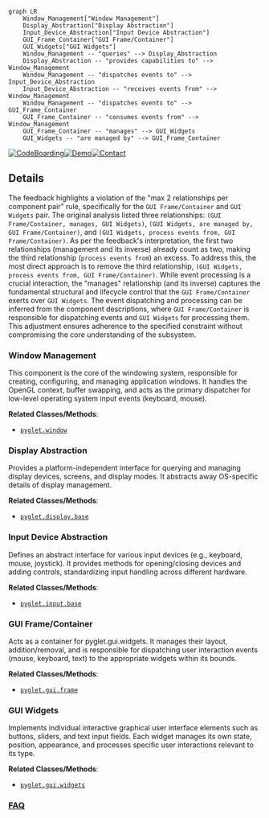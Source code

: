 ```mermaid
graph LR
    Window_Management["Window Management"]
    Display_Abstraction["Display Abstraction"]
    Input_Device_Abstraction["Input Device Abstraction"]
    GUI_Frame_Container["GUI Frame/Container"]
    GUI_Widgets["GUI Widgets"]
    Window_Management -- "queries" --> Display_Abstraction
    Display_Abstraction -- "provides capabilities to" --> Window_Management
    Window_Management -- "dispatches events to" --> Input_Device_Abstraction
    Input_Device_Abstraction -- "receives events from" --> Window_Management
    Window_Management -- "dispatches events to" --> GUI_Frame_Container
    GUI_Frame_Container -- "consumes events from" --> Window_Management
    GUI_Frame_Container -- "manages" --> GUI_Widgets
    GUI_Widgets -- "are managed by" --> GUI_Frame_Container
```

[![CodeBoarding](https://img.shields.io/badge/Generated%20by-CodeBoarding-9cf?style=flat-square)](https://github.com/CodeBoarding/GeneratedOnBoardings)[![Demo](https://img.shields.io/badge/Try%20our-Demo-blue?style=flat-square)](https://www.codeboarding.org/demo)[![Contact](https://img.shields.io/badge/Contact%20us%20-%20contact@codeboarding.org-lightgrey?style=flat-square)](mailto:contact@codeboarding.org)

## Details

The feedback highlights a violation of the "max 2 relationships per component pair" rule, specifically for the `GUI Frame/Container` and `GUI Widgets` pair. The original analysis listed three relationships: `(GUI Frame/Container, manages, GUI Widgets)`, `(GUI Widgets, are managed by, GUI Frame/Container)`, and `(GUI Widgets, process events from, GUI Frame/Container)`. As per the feedback's interpretation, the first two relationships (management and its inverse) already count as two, making the third relationship (`process events from`) an excess. To address this, the most direct approach is to remove the third relationship, `(GUI Widgets, process events from, GUI Frame/Container)`. While event processing is a crucial interaction, the "manages" relationship (and its inverse) captures the fundamental structural and lifecycle control that the `GUI Frame/Container` exerts over `GUI Widgets`. The event dispatching and processing can be inferred from the component descriptions, where `GUI Frame/Container` is responsible for dispatching events and `GUI Widgets` for processing them. This adjustment ensures adherence to the specified constraint without compromising the core understanding of the subsystem.

### Window Management
This component is the core of the windowing system, responsible for creating, configuring, and managing application windows. It handles the OpenGL context, buffer swapping, and acts as the primary dispatcher for low-level operating system input events (keyboard, mouse).


**Related Classes/Methods**:

- <a href="https://github.com/pyglet/pyglet/blob/master/pyglet/window" target="_blank" rel="noopener noreferrer">`pyglet.window`</a>


### Display Abstraction
Provides a platform-independent interface for querying and managing display devices, screens, and display modes. It abstracts away OS-specific details of display management.


**Related Classes/Methods**:

- <a href="https://github.com/pyglet/pyglet/blob/master/pyglet/display/base.py" target="_blank" rel="noopener noreferrer">`pyglet.display.base`</a>


### Input Device Abstraction
Defines an abstract interface for various input devices (e.g., keyboard, mouse, joystick). It provides methods for opening/closing devices and adding controls, standardizing input handling across different hardware.


**Related Classes/Methods**:

- <a href="https://github.com/pyglet/pyglet/blob/master/pyglet/input/base.py" target="_blank" rel="noopener noreferrer">`pyglet.input.base`</a>


### GUI Frame/Container
Acts as a container for pyglet.gui.widgets. It manages their layout, addition/removal, and is responsible for dispatching user interaction events (mouse, keyboard, text) to the appropriate widgets within its bounds.


**Related Classes/Methods**:

- <a href="https://github.com/pyglet/pyglet/blob/master/pyglet/gui/frame.py" target="_blank" rel="noopener noreferrer">`pyglet.gui.frame`</a>


### GUI Widgets
Implements individual interactive graphical user interface elements such as buttons, sliders, and text input fields. Each widget manages its own state, position, appearance, and processes specific user interactions relevant to its type.


**Related Classes/Methods**:

- <a href="https://github.com/pyglet/pyglet/blob/master/pyglet/gui/widgets.py" target="_blank" rel="noopener noreferrer">`pyglet.gui.widgets`</a>




### [FAQ](https://github.com/CodeBoarding/GeneratedOnBoardings/tree/main?tab=readme-ov-file#faq)